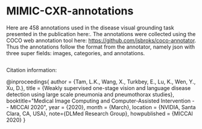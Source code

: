 # MIMIC-CXR-annotations

Here are 458 annotations used in the disease visual grounding task presented in the publication here:. The annotations were collected using the COCO web annotation tool here: https://github.com/jsbroks/coco-annotator.  Thus the annotations follow the format from the annotator, namely json with three super fields: images, categories, and annotations.

<p align="center"><img src=""></p>


Citation information:

@inproceedings{
    author = {Tam, L.K., Wang, X., Turkbey, E., Lu, K., Wen, Y., Xu, D.},
    title = {Weakly supervised one-stage vision and language disease detection
using large scale pneumonia and pneumothorax studies},
    booktitle="Medical Image Computing and Computer-Assisted Intervention -- MICCAI 2020",
    year = {2020},
    month = {March},
    location = {NVIDIA, Santa Clara, CA, USA}, 
    note={DLMed Research Group},
    howpublished = {MICCAI 2020}
}
